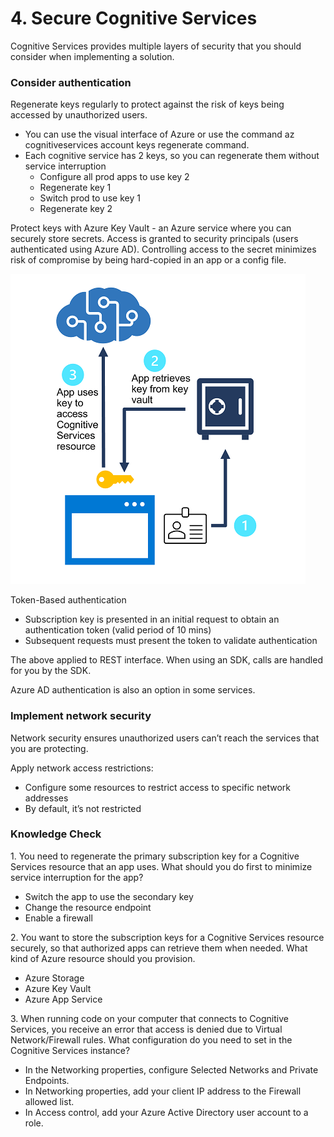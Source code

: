 # 4. Secure Cognitive Services

Cognitive Services provides multiple layers of security that you should consider when implementing a solution.

### **Consider authentication**

Regenerate keys regularly to protect against the risk of keys being accessed by unauthorized users. 

- You can use the visual interface of Azure or use the command az cognitiveservices account keys regenerate command.
- Each cognitive service has 2 keys, so you can regenerate them without service interruption
    - Configure all prod apps to use key 2
    - Regenerate key 1
    - Switch prod to use key 1
    - Regenerate key 2

Protect keys with Azure Key Vault - an Azure service where you can securely store secrets. Access is granted to security principals (users authenticated using Azure AD). Controlling access to the secret minimizes risk of compromise by being hard-copied in an app or a config file. 

![module4.png](images\module-4.png)

Token-Based authentication

- Subscription key is presented in an initial request to obtain an authentication token (valid period of 10 mins)
- Subsequent requests must present the token to validate authentication

The above applied to REST interface. When using an SDK, calls are handled for you by the SDK. 

Azure AD authentication is also an option in some services. 

### Implement network security

Network security ensures unauthorized users can’t reach the services that you are protecting. 

Apply network access restrictions:

- Configure some resources to restrict access to specific network addresses
- By default, it’s not restricted

### Knowledge Check

1. You need to regenerate the primary subscription key for a Cognitive Services resource that an app uses. What should you do first to minimize service interruption for the app?

- Switch the app to use the secondary key
- Change the resource endpoint
- Enable a firewall

2. You want to store the subscription keys for a Cognitive Services resource securely, so that authorized apps can retrieve them when needed. What kind of Azure resource should you provision.

- Azure Storage
- Azure Key Vault
- Azure App Service

3. When running code on your computer that connects to Cognitive Services, you receive an error that access is denied due to Virtual Network/Firewall rules. What configuration do you need to set in the Cognitive Services instance?

- In the Networking properties, configure Selected Networks and Private Endpoints.
- In Networking properties, add your client IP address to the Firewall allowed list.
- In Access control, add your Azure Active Directory user account to a role.

